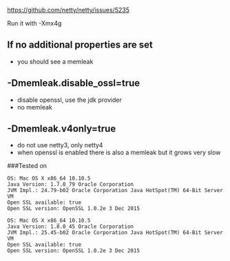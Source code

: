 https://github.com/netty/netty/issues/5235

Run it with -Xmx4g

## If no additional properties are set
* you should see a memleak

## -Dmemleak.disable_ossl=true
* disable openssl, use the jdk provider
* no memleak

## -Dmemleak.v4only=true
* do not use netty3, only netty4
* when openssl is enabled there is also a memleak but it grows very slow

###Tested on

	OS: Mac OS X x86_64 10.10.5
	Java Version: 1.7.0_79 Oracle Corporation
	JVM Impl.: 24.79-b02 Oracle Corporation Java HotSpot(TM) 64-Bit Server VM
	Open SSL available: true
	Open SSL version: OpenSSL 1.0.2e 3 Dec 2015

	OS: Mac OS X x86_64 10.10.5
	Java Version: 1.8.0_45 Oracle Corporation
	JVM Impl.: 25.45-b02 Oracle Corporation Java HotSpot(TM) 64-Bit Server VM
	Open SSL available: true
	Open SSL version: OpenSSL 1.0.2e 3 Dec 2015
